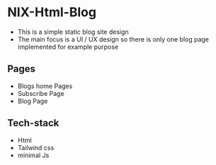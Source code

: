 
# NIX-Html-Blog

- This is a simple static blog site design
- The main focus is a UI / UX design so there is only one blog page implemented for example purpose

## Pages
- Blogs home Pages
- Subscribe Page
- Blog Page

## Tech-stack
- Html
- Tailwind css
- minimal Js

